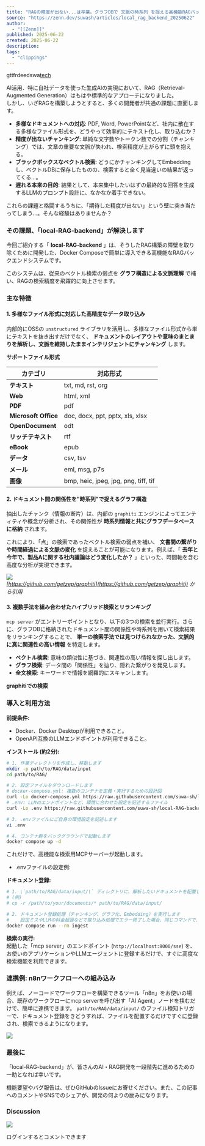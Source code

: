```yaml
---
title: "RAGの精度が出ない...は卒業。グラフDBで 文脈の時系列 を捉える高機能RAGバックエンド「local-RAG-backend」"
source: "https://zenn.dev/suwash/articles/local_rag_backend_20250622"
author:
  - "[[Zenn]]"
published: 2025-06-22
created: 2025-06-22
description:
tags:
  - "clippings"
---
```

gttfrdeedswa[tech](https://zenn.dev/tech-or-idea)

AI活用、特に自社データを使った生成AIの実現において、RAG（Retrieval-Augmented Generation）はもはや標準的なアプローチになりました。  
しかし、いざRAGを構築しようとすると、多くの開発者が共通の課題に直面します。

- **多様なドキュメントへの対応**: PDF, Word, PowerPointなど、社内に散在する多様なファイル形式を、どうやって効率的にテキスト化し、取り込むか？
- **精度が出ないチャンキング**: 単純な文字数やトークン数での分割（チャンキング）では、文章の重要な文脈が失われ、検索精度が上がらずに頭を抱える。
- **ブラックボックスなベクトル検索**: どうにかチャンキングしてEmbeddingし、ベクトルDBに保存したものの、検索すると全く見当違いの結果が返ってくる…。
- **遅れる本来の目的**: 結果として、本来集中したいはずの最終的な回答を生成するLLMのプロンプト設計に、なかなか着手できない。

これらの課題と格闘するうちに、「期待した精度が出ない」という壁に突き当たってしまう…。そんな経験はありませんか？

### その課題、「local-RAG-backend」が解決します

今回ご紹介する「 **local-RAG-backend** 」は、そうしたRAG構築の障壁を取り除くために開発した、Docker Composeで簡単に導入できる高機能なRAGバックエンドシステムです。

このシステムは、従来のベクトル検索の弱点を **グラフ構造による文脈理解** で補い、RAGの検索精度を飛躍的に向上させます。

### 主な特徴

#### 1\. 多様なファイル形式に対応した高精度なデータ取り込み

内部的にOSSの `unstructured` ライブラリを活用し、多様なファイル形式から単にテキストを抜き出すだけでなく、 **ドキュメントのレイアウトや意味のまとまりを解析し、文脈を維持したままインテリジェントにチャンキング** します。

**サポートファイル形式**

| カテゴリ | 対応形式 |
| --- | --- |
| **テキスト** | txt, md, rst, org |
| **Web** | html, xml |
| **PDF** | pdf |
| **Microsoft Office** | doc, docx, ppt, pptx, xls, xlsx |
| **OpenDocument** | odt |
| **リッチテキスト** | rtf |
| **eBook** | epub |
| **データ** | csv, tsv |
| **メール** | eml, msg, p7s |
| **画像** | bmp, heic, jpeg, jpg, png, tiff, tif |

#### 2\. ドキュメント間の関係性を"時系列"で捉えるグラフ構造

抽出したチャンク（情報の断片）は、内部の `graphiti` エンジンによってエンティティや概念が分析され、その関係性が **時系列情報と共にグラフデータベースに格納** されます。

これにより、「点」の検索であったベクトル検索の弱点を補い、 **文書間の繋がりや時間経過による文脈の変化** を捉えることが可能になります。例えば、「 **去年と今年で、製品Aに関する社内議論はどう変化したか？** 」といった、時間軸を含む高度な分析が実現できます。

![](https://res.cloudinary.com/zenn/image/fetch/s--qpKYgfpM--/https://github.com/getzep/graphiti/raw/main/images/graphiti-graph-intro.gif)  
*[https://github.com/getzep/graphiti](https://github.com/getzep/graphiti) から引用*

#### 3\. 複数手法を組み合わせたハイブリッド検索とリランキング

`mcp server` がエントリーポイントとなり、以下の3つの検索を並行実行。さらに、グラフDBに格納されたドキュメント間の関係性や時系列を用いて検索結果をリランキングすることで、 **単一の検索手法では見つけられなかった、文脈的に真に関連性の高い情報** を特定します。

- **ベクトル検索**: 意味の類似性に基づき、関連性の高い情報を探し出します。
- **グラフ検索**: データ間の「関係性」を辿り、隠れた繋がりを発見します。
- **全文検索**: キーワードで情報を網羅的にスキャンします。

**graphitiでの検索**

### 導入と利用方法

**前提条件:**

- Docker、Docker Desktopが利用できること。
- OpenAPI互換のLLMエンドポイントが利用できること。

**インストール (約2分):**

```bash
# 1. 作業ディレクトリを作成し、移動します
mkdir -p path/to/RAG/data/input
cd path/to/RAG/

# 2. 設定ファイルをダウンロードします
# docker-compose.yml: 複数のコンテナを定義・実行するための設計図
curl -Lo docker-compose.yml https://raw.githubusercontent.com/suwa-sh/local-RAG-backend/main/docker-compose.yml
# .env: LLMのエンドポイントなど、環境に合わせた設定を記述するファイル
curl -Lo .env https://raw.githubusercontent.com/suwa-sh/local-RAG-backend/main/.env.example

# 3. .envファイルにご自身の環境設定を記述します
vi .env

# 4. コンテナ群をバックグラウンドで起動します
docker compose up -d
```

これだけで、高機能な検索用MCPサーバーが起動します。

- .envファイルの設定例:

**ドキュメント登録:**

```bash
# 1. \`path/to/RAG/data/input/\` ディレクトリに、解析したいドキュメントを配置します
# (例)
# cp -r /path/to/your/documents/* path/to/RAG/data/input/

# 2. ドキュメント登録処理（チャンキング、グラフ化、Embedding）を実行します
#    設定ミスやLLMの料金超過などで取り込み処理でエラー終了した場合、同じコマンドで、途中から再開できます。
docker compose run --rm ingest
```

**検索の実行:**  
起動した「mcp server」のエンドポイント (`http://localhost:8000/sse`) を、お使いのアプリケーションやLLMエージェントに登録するだけで、すぐに高度な検索機能を利用できます。

### 連携例: n8nワークフローへの組み込み

例えば、ノーコードでワークフローを構築できるツール「n8n」をお使いの場合、既存のワークフローにmcp serverを呼び出す「AI Agent」ノードを挟むだけで、簡単に連携できます。 `path/to/RAG/data/input/` のファイル検知トリガーで、ドキュメント登録をきどうすれば、ファイルを配置するだけですぐに登録され、検索できるようになります。

![](https://res.cloudinary.com/zenn/image/fetch/s--qmdR9yL---/c_limit%2Cf_auto%2Cfl_progressive%2Cq_auto%2Cw_1200/https://share.cleanshot.com/LjCr2KD8%2B)

### 最後に

「local-RAG-backend」が、皆さんのAI・RAG開発を一段階先に進めるための一助となれば幸いです。

機能要望やバグ報告は、ぜひGitHubのIssueにお寄せください。また、この記事へのコメントやSNSでのシェアが、開発の何よりの励みになります。

### Discussion

![](https://static.zenn.studio/images/drawing/discussion.png)

ログインするとコメントできます